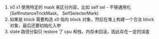 1. x0 x1 使用特定的 mask 来区分内容，比如 self sel - 不够通用化 (SelfInstanceTrickMask， SelfSelectorMark)
2. 如果是 block 需要构造 x0 指向 block 对象，然后在堆上构建一个合法 block 对象，最后还要初始化入参
3. state 路径分裂只 restore 了 cpu 和栈，内存未回滚，因此存在一定的误差
